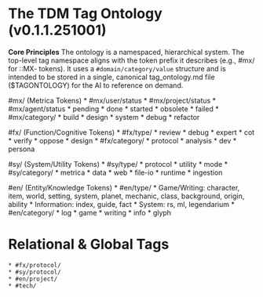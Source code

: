 # The TDM Tag Ontology (v0.1.1.251001)

**Core Principles**
The ontology is a namespaced, hierarchical system. The top-level tag namespace aligns with the token prefix it describes (e.g., #mx/ for ::MX- tokens). It uses a `#domain/category/value` structure and is intended to be stored in a single, canonical tag_ontology.md file ($TAGONTOLOGY) for the AI to reference on demand.

#mx/ (Metrica Tokens)
	* #mx/user/status
		* #mx/project/status
		* #mx/agent/status
			* pending
			* done
			* started
			* obsolete
			* failed
	* #mx/category/
		* build
		* design
		* system
		* debug
		* refactor

#fx/ (Function/Cognitive Tokens)
	* #fx/type/
		* review
		* debug
		* expert
		* cot
		* verify
		* oppose
		* design
	* #fx/category/
		* protocol
		* analysis
		* dev
		* persona

#sy/ (System/Utility Tokens)
	* #sy/type/
		* protocol
		* utility
		* mode
	* #sy/category/
		* metrica
		* data
		* web
		* file-io
		* runtime
		* ingestion

#en/ (Entity/Knowledge Tokens)
	* #en/type/
		* Game/Writing: character, item, world, setting, system, planet, mechanic, class, background, origin, ability
		* Information: index, guide, fact
		* System: rs, ml, legendarium
	* #en/category/
		* log
		* game
		* writing
		* info
		* glyph

# Relational & Global Tags
	* #fx/protocol/
	* #sy/protocol/
	* #en/project/
	* #tech/